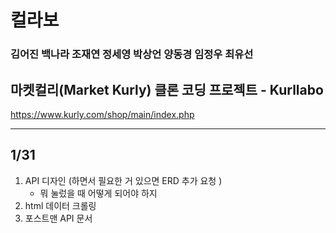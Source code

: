 # 컬라보

### 김어진 백나라 조재연 정세영 박상언 양동경 임정우 최유선 

## 마켓컬리(Market Kurly) 클론 코딩 프로젝트 - Kurllabo

https://www.kurly.com/shop/main/index.php

-------------

## 1/31

1. API 디자인 (하면서 필요한 거 있으면 ERD 추가 요청 )
   - 뭐 눌렀을 때 어떻게 되어야 하지 
2. html 데이터 크롤링 
3. 포스트맨 API 문서 